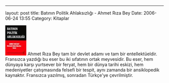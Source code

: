 ---
layout: post
title: Batının Politik Ahlaksızlığı - Ahmet Rıza Bey
Date: 2006-06-24 13:55
Category: Kitaplar

<span class="kitap-resmi">![batinin_politik_ahlaksizligi.jpg][]</span> Ahmet
Rıza Bey tam bir devlet adamı ve tam bir entellektüeldir. Fransızca
yazdığı bu eser bu iki sıfatının ortak meyvesidir. Bu eser, hem dünyaya
karşı yurtsever bir feryat, hem bir dünya tarihi eskizi, hem
medeniyetler çatışmasında felsefi bir tespit, aynı zamanda bir
ansiklopedik kaynaktır. Fransızca yazılmış, sonradan Türkçe'ye
çevrilmiştir.

  [batinin_politik_ahlaksizligi.jpg]: /images/batinin_politik_ahlaksizligi.thumbnail.jpg
